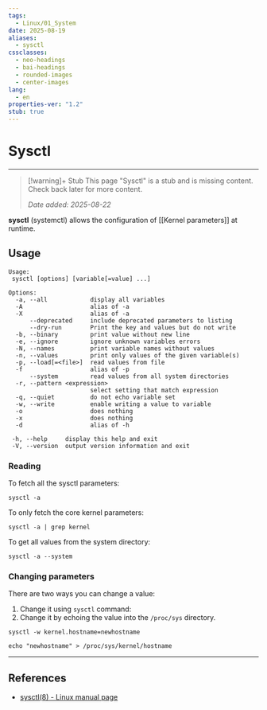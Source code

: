 ```yaml
---
tags:
  - Linux/01_System
date: 2025-08-19
aliases:
  - sysctl
cssclasses:
  - neo-headings
  - bai-headings
  - rounded-images
  - center-images
lang:
  - en
properties-ver: "1.2"
stub: true
---
```

# Sysctl

***
>[!warning]+ Stub
> This page "Sysctl" is a stub and is missing content. Check back later for more content.
> 
> *Date added: 2025-08-22*

**sysctl** (systemctl) allows the configuration of [[Kernel parameters]] at runtime.
## Usage
```
Usage:
 sysctl [options] [variable[=value] ...]

Options:
  -a, --all            display all variables
  -A                   alias of -a
  -X                   alias of -a
      --deprecated     include deprecated parameters to listing
      --dry-run        Print the key and values but do not write
  -b, --binary         print value without new line
  -e, --ignore         ignore unknown variables errors
  -N, --names          print variable names without values
  -n, --values         print only values of the given variable(s)
  -p, --load[=<file>]  read values from file
  -f                   alias of -p
      --system         read values from all system directories
  -r, --pattern <expression>
                       select setting that match expression
  -q, --quiet          do not echo variable set
  -w, --write          enable writing a value to variable
  -o                   does nothing
  -x                   does nothing
  -d                   alias of -h

 -h, --help     display this help and exit
 -V, --version  output version information and exit
```

### Reading
To fetch all the sysctl parameters:
```
sysctl -a
```

To only fetch the core kernel parameters:
```
sysctl -a | grep kernel
```

To get all values from the system directory:
```
sysctl -a --system
```

### Changing parameters

There are two ways you can change a value:
1. Change it using `sysctl`  command:
2. Change it by echoing the value into the `/proc/sys` directory.

```
sysctl -w kernel.hostname=newhostname
```

```
echo "newhostname" > /proc/sys/kernel/hostname
```

***
## References
- [sysctl(8) - Linux manual page](https://www.man7.org/linux/man-pages/man8/sysctl.8.html)